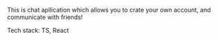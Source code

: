 This is chat apllication which allows you to crate your own account, and communicate with friends!

Tech stack: TS, React

